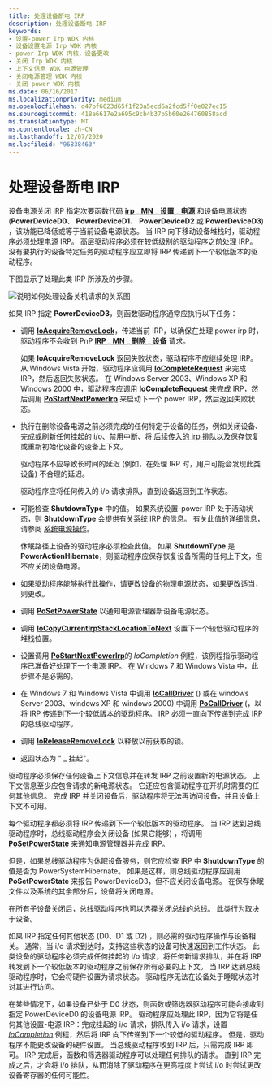 ```yaml
---
title: 处理设备断电 IRP
description: 处理设备断电 IRP
keywords:
- 设置-power Irp WDK 内核
- 设备设置电源 Irp WDK 内核
- power Irp WDK 内核，设备更改
- 关闭 Irp WDK 内核
- 上下文信息 WDK 电源管理
- 关闭电源管理 WDK 内核
- 关闭 power WDK 内核
ms.date: 06/16/2017
ms.localizationpriority: medium
ms.openlocfilehash: d47bf6623d65f1f20a5ecd6a2fcd5ff0e027ec15
ms.sourcegitcommit: 418e6617e2a695c9cb4b37b5b60e264760858acd
ms.translationtype: MT
ms.contentlocale: zh-CN
ms.lasthandoff: 12/07/2020
ms.locfileid: "96838463"
---
```

# <a name="handling-device-power-down-irps"></a>处理设备断电 IRP





设备电源关闭 IRP 指定次要函数代码 [**irp \_ MN \_ 设置 \_ 电源**](./irp-mn-set-power.md) 和设备电源状态 (**PowerDeviceD0**、 **PowerDeviceD1**、 **PowerDeviceD2** 或 **PowerDeviceD3**) ，该功能已降低或等于当前设备电源状态。 当 IRP 向下移动设备堆栈时，驱动程序必须处理电源 IRP。 高层驱动程序必须在较低级别的驱动程序之前处理 IRP。 没有要执行的设备特定任务的驱动程序应立即将 IRP 传递到下一个较低版本的驱动程序。

下图显示了处理此类 IRP 所涉及的步骤。

![说明如何处理设备关机请求的关系图](images/devd3.png)

如果 IRP 指定 **PowerDeviceD3**，则函数驱动程序通常应执行以下任务：

-   调用 [**IoAcquireRemoveLock**](/windows-hardware/drivers/ddi/wdm/nf-wdm-ioacquireremovelock)，传递当前 IRP，以确保在处理 power irp 时，驱动程序不会收到 PnP [**IRP \_ MN \_ 删除 \_ 设备**](./irp-mn-remove-device.md) 请求。

    如果 **IoAcquireRemoveLock** 返回失败状态，驱动程序不应继续处理 IRP。 从 Windows Vista 开始，驱动程序应调用 [**IoCompleteRequest**](/windows-hardware/drivers/ddi/wdm/nf-wdm-iocompleterequest) 来完成 IRP，然后返回失败状态。 在 Windows Server 2003、Windows XP 和 Windows 2000 中，驱动程序应调用 **IoCompleteRequest** 来完成 IRP，然后调用 [**PoStartNextPowerIrp**](/windows-hardware/drivers/ddi/ntifs/nf-ntifs-postartnextpowerirp) 来启动下一个 power IRP，然后返回失败状态。

-   执行在删除设备电源之前必须完成的任何特定于设备的任务，例如关闭设备、完成或刷新任何挂起的 i/o、禁用中断、将 [后续传入的 irp 排队](queuing-i-o-requests-while-a-device-is-sleeping.md)以及保存恢复或重新初始化设备的设备上下文。

    驱动程序不应导致长时间的延迟 (例如，在处理 IRP 时，用户可能会发现此类设备) 不合理的延迟。

    驱动程序应将任何传入的 i/o 请求排队，直到设备返回到工作状态。

-   可能检查 **ShutdownType** 中的值。 如果系统设置-power IRP 处于活动状态，则 **ShutdownType** 会提供有关系统 IRP 的信息。 有关此值的详细信息，请参阅 [系统电源操作](system-power-actions.md)。

    休眠路径上设备的驱动程序必须检查此值。 如果 **ShutdownType** 是 **PowerActionHibernate**，则驱动程序应保存恢复设备所需的任何上下文，但不应关闭设备电源。

-   如果驱动程序能够执行此操作，请更改设备的物理电源状态，如果更改适当，则更改。

-   调用 [**PoSetPowerState**](/windows-hardware/drivers/ddi/ntifs/nf-ntifs-posetpowerstate) 以通知电源管理器新设备电源状态。

-   调用 [**IoCopyCurrentIrpStackLocationToNext**](/windows-hardware/drivers/ddi/wdm/nf-wdm-iocopycurrentirpstacklocationtonext) 设置下一个较低驱动程序的堆栈位置。

-   设置调用 [**PoStartNextPowerIrp**](/windows-hardware/drivers/ddi/ntifs/nf-ntifs-postartnextpowerirp)的 *IoCompletion* 例程，该例程指示驱动程序已准备好处理下一个电源 IRP。 在 Windows 7 和 Windows Vista 中，此步骤不是必需的。

-   在 Windows 7 和 Windows Vista 中调用 [**IoCallDriver**](/windows-hardware/drivers/ddi/wdm/nf-wdm-iocalldriver) () 或在 windows Server 2003、windows XP 和 windows 2000) 中调用 [**PoCallDriver**](/windows-hardware/drivers/ddi/ntifs/nf-ntifs-pocalldriver) (，以将 IRP 传递到下一个较低版本的驱动程序。 IRP 必须一直向下传递到完成 IRP 的总线驱动程序。

-   调用 [**IoReleaseRemoveLock**](/windows-hardware/drivers/ddi/wdm/nf-wdm-ioreleaseremovelock) 以释放以前获取的锁。

-   返回状态为 " \_ 挂起"。

驱动程序必须保存任何设备上下文信息并在转发 IRP 之前设置新的电源状态。 上下文信息至少应包含请求的新电源状态。 它还应包含驱动程序在开机时需要的任何其他信息。 完成 IRP 并关闭设备后，驱动程序将无法再访问设备，并且设备上下文不可用。

每个驱动程序都必须将 IRP 传递到下一个较低版本的驱动程序。 当 IRP 达到总线驱动程序时，总线驱动程序会关闭设备 (如果它能够) ，将调用 [**PoSetPowerState**](/windows-hardware/drivers/ddi/ntifs/nf-ntifs-posetpowerstate) 来通知电源管理器并完成 IRP。

但是，如果总线驱动程序为休眠设备服务，则它应检查 IRP 中 **ShutdownType** 的值是否为 PowerSystemHibernate。 如果是这样，则总线驱动程序应调用 **PoSetPowerState** 来报告 PowerDeviceD3，但不应关闭设备电源。 在保存休眠文件以及系统的其余部分后，设备将关闭电源。

在所有子设备关闭后，总线驱动程序也可以选择关闭总线的总线。 此类行为取决于设备。

如果 IRP 指定任何其他状态 (D0、D1 或 D2) ，则必需的驱动程序操作与设备相关。 通常，当 i/o 请求到达时，支持这些状态的设备可快速返回到工作状态。 此类设备的驱动程序必须完成任何挂起的 i/o 请求，将任何新请求排队，并在将 IRP 转发到下一个较低版本的驱动程序之前保存所有必要的上下文。 当 IRP 达到总线驱动程序时，它会将硬件设置为请求状态。 驱动程序无法在设备处于睡眠状态时对其进行访问。

在某些情况下，如果设备已处于 D0 状态，则函数或筛选器驱动程序可能会接收到指定 PowerDeviceD0 的设备电源 IRP。 驱动程序应处理此 IRP，因为它将是任何其他设置-电源 IRP：完成挂起的 i/o 请求，排队传入 i/o 请求，设置 [*IoCompletion*](/windows-hardware/drivers/ddi/wdm/nc-wdm-io_completion_routine) 例程，然后将 IRP 向下传递到下一个较低的驱动程序。 但是，驱动程序不能更改设备的硬件设置。 当总线驱动程序收到 IRP 后，只需完成 IRP 即可。 IRP 完成后，函数和筛选器驱动程序可以处理任何排队的请求。 直到 IRP 完成之后，才会将 i/o 排队，从而消除了驱动程序在更高程度上尝试 i/o 时尝试更改设备寄存器的任何可能性。

 

